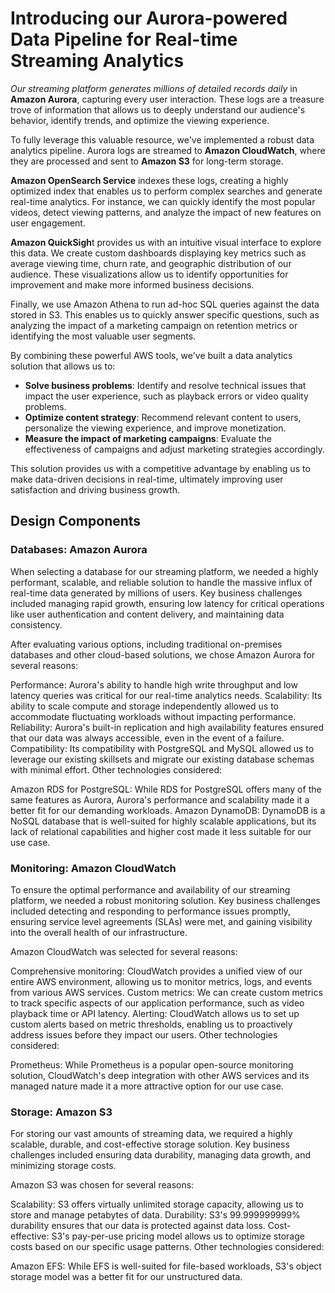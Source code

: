 # Introducing our Aurora-powered Data Pipeline for Real-time Streaming Analytics

*Our streaming platform generates millions of detailed records daily* in **Amazon Aurora**, capturing every user interaction. These logs are a treasure trove of information that allows us to deeply understand our audience's behavior, identify trends, and optimize the viewing experience. 

To fully leverage this valuable resource, we've implemented a robust data analytics pipeline. Aurora logs are streamed to **Amazon CloudWatch**, where they are processed and sent to **Amazon S3** for long-term storage. 
 
**Amazon OpenSearch Service** indexes these logs, creating a highly optimized index that enables us to perform complex searches and generate real-time analytics. For instance, we can quickly identify the most popular videos, detect viewing patterns, and analyze the impact of new features on user engagement.

**Amazon QuickSigh**t provides us with an intuitive visual interface to explore this data. We create custom dashboards displaying key metrics such as average viewing time, churn rate, and geographic distribution of our audience. These visualizations allow us to identify opportunities for improvement and make more informed business decisions.

Finally, we use Amazon Athena to run ad-hoc SQL queries against the data stored in S3. This enables us to quickly answer specific questions, such as analyzing the impact of a marketing campaign on retention metrics or identifying the most valuable user segments.

By combining these powerful AWS tools, we've built a data analytics solution that allows us to:

- **Solve business problems**: Identify and resolve technical issues that impact the user experience, such as playback errors or video quality problems.
- **Optimize content strategy**: Recommend relevant content to users, personalize the viewing experience, and improve monetization.
- **Measure the impact of marketing campaigns**: Evaluate the effectiveness of campaigns and adjust marketing strategies accordingly.

This solution provides us with a competitive advantage by enabling us to make data-driven decisions in real-time, ultimately improving user satisfaction and driving business growth.

## Design Components

### Databases: Amazon Aurora
When selecting a database for our streaming platform, we needed a highly performant, scalable, and reliable solution to handle the massive influx of real-time data generated by millions of users. Key business challenges included managing rapid growth, ensuring low latency for critical operations like user authentication and content delivery, and maintaining data consistency.

After evaluating various options, including traditional on-premises databases and other cloud-based solutions, we chose Amazon Aurora for several reasons:

Performance: Aurora's ability to handle high write throughput and low latency queries was critical for our real-time analytics needs.
Scalability: Its ability to scale compute and storage independently allowed us to accommodate fluctuating workloads without impacting performance.
Reliability: Aurora's built-in replication and high availability features ensured that our data was always accessible, even in the event of a failure.
Compatibility: Its compatibility with PostgreSQL and MySQL allowed us to leverage our existing skillsets and migrate our existing database schemas with minimal effort.
Other technologies considered:

Amazon RDS for PostgreSQL: While RDS for PostgreSQL offers many of the same features as Aurora, Aurora's performance and scalability made it a better fit for our demanding workloads.
Amazon DynamoDB: DynamoDB is a NoSQL database that is well-suited for highly scalable applications, but its lack of relational capabilities and higher cost made it less suitable for our use case.

### Monitoring: Amazon CloudWatch
To ensure the optimal performance and availability of our streaming platform, we needed a robust monitoring solution. Key business challenges included detecting and responding to performance issues promptly, ensuring service level agreements (SLAs) were met, and gaining visibility into the overall health of our infrastructure.

Amazon CloudWatch was selected for several reasons:

Comprehensive monitoring: CloudWatch provides a unified view of our entire AWS environment, allowing us to monitor metrics, logs, and events from various AWS services.
Custom metrics: We can create custom metrics to track specific aspects of our application performance, such as video playback time or API latency.
Alerting: CloudWatch allows us to set up custom alerts based on metric thresholds, enabling us to proactively address issues before they impact our users.
Other technologies considered:

Prometheus: While Prometheus is a popular open-source monitoring solution, CloudWatch's deep integration with other AWS services and its managed nature made it a more attractive option for our use case.

### Storage: Amazon S3
For storing our vast amounts of streaming data, we required a highly scalable, durable, and cost-effective storage solution. Key business challenges included ensuring data durability, managing data growth, and minimizing storage costs.

Amazon S3 was chosen for several reasons:

Scalability: S3 offers virtually unlimited storage capacity, allowing us to store and manage petabytes of data.
Durability: S3's 99.999999999% durability ensures that our data is protected against data loss.
Cost-effective: S3's pay-per-use pricing model allows us to optimize storage costs based on our specific usage patterns.
Other technologies considered:

Amazon EFS: While EFS is well-suited for file-based workloads, S3's object storage model was a better fit for our unstructured data.
